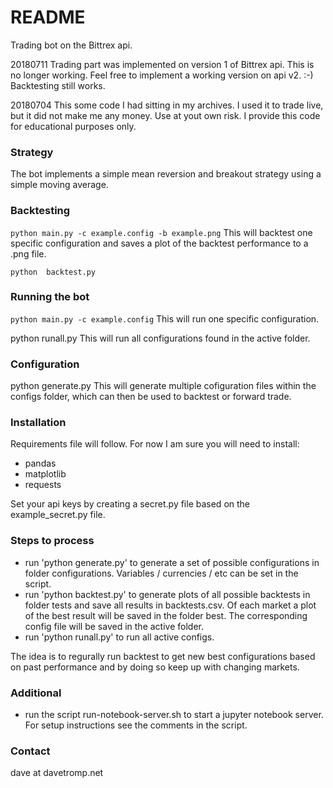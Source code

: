 # README #

Trading bot on the Bittrex api. 

20180711
Trading part was implemented on version 1 of Bittrex api. This is no longer working. Feel free to implement a working version on api v2. :-)
Backtesting still works.

20180704
This some code I had sitting in my archives. I used it to trade live, but it did not make me any money.
Use at yout own risk. I provide this code for educational purposes only.

### Strategy ###

The bot implements a simple mean reversion and breakout strategy using a simple moving average.

### Backtesting ###

```python main.py -c example.config -b example.png```
This will backtest one specific configuration and saves a plot of the backtest performance to a .png file.

```python  backtest.py```


### Running the bot ###

```python main.py -c example.config```
This will run one specific configuration.

python runall.py
This will run all configurations found in the active folder.

### Configuration ###

python generate.py
This will generate multiple cofiguration files within the configs folder, which can then be used to backtest or forward trade.

### Installation ###

Requirements file will follow. For now I am sure you will need to install:
* pandas
* matplotlib
* requests

Set your api keys by creating a secret.py file based on the example_secret.py file.

### Steps to process ###

* run 'python generate.py' to generate a set of possible configurations in folder configurations. Variables / currencies / etc can be set in the script.
* run 'python backtest.py' to generate plots of all possible backtests in folder tests and save all results in backtests.csv. Of each market a plot of the best result will be saved in the folder best. The corresponding config file will be saved in the active folder.
* run 'python runall.py' to run all active configs.

The idea is to regurally run backtest to get new best configurations based on past performance and by doing so keep up with changing markets.

### Additional ###

* run the script run-notebook-server.sh to start a jupyter notebook server. For setup instructions see the comments in the script.

### Contact ###
dave at davetromp.net
